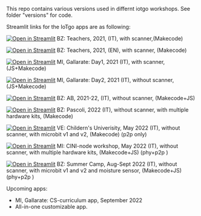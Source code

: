 This repo contains various versions used in differnt iotgo workshops.
See folder "versions" for code.

Streamlit links for the IoTgo apps are as following: 

[![Open in Streamlit](https://static.streamlit.io/badges/streamlit_badge_black_white.svg)](https://share.streamlit.io/iotgo-app/iotgo-io/main/versions/bz_teachers.py) BZ: Teachers, 2021, (IT), with scanner,(Makecode) 

 [![Open in Streamlit](https://static.streamlit.io/badges/streamlit_badge_black_white.svg)](https://share.streamlit.io/iotgo-app/iotgo-io/main/versions/bz_teachers_EN.py) BZ: Teachers, 2021, (EN), with scanner, (Makecode)
 
[![Open in Streamlit](https://static.streamlit.io/badges/streamlit_badge_black_white.svg)](https://share.streamlit.io/iotgo-app/iotgo-io/main/versions/gallarate_day1.py) MI, Gallarate: Day1, 2021 (IT), with scanner, (JS+Makecode) 

 [![Open in Streamlit](https://static.streamlit.io/badges/streamlit_badge_black_white.svg)](https://share.streamlit.io/iotgo-app/iotgo-io/main/webapp/iotgo-it-0.py) MI, Gallarate: Day2, 2021 (IT), without scanner,(JS+Makecode)

[![Open in Streamlit](https://static.streamlit.io/badges/streamlit_badge_black_white.svg)](https://share.streamlit.io/iotgo-app/iotgo-io/main/webapp/iotgo-bz.py) BZ: AB, 2021-22, (IT), without scanner, (Makecode+JS) 

[![Open in Streamlit](https://static.streamlit.io/badges/streamlit_badge_black_white.svg)](https://share.streamlit.io/iotgo-app/iotgo-io/main/webapp/iotgopascoli_extended.py) BZ: Pascoli, 2022 (IT), without scanner, with multiple hardware kits, (Makecode) 

[![Open in Streamlit](https://static.streamlit.io/badges/streamlit_badge_black_white.svg)](https://share.streamlit.io/iotgo-app/iotgo-io/main/versions/MI_cini.py) VE: Childern's Univerisity, May 2022 (IT), without scanner, with microbit v1 and v2, (Makecode)  (p2p only)

[![Open in Streamlit](https://static.streamlit.io/badges/streamlit_badge_black_white.svg)](https://share.streamlit.io/iotgo-app/iotgo-io/main/versions/ve_kuni.py) MI: CINI-node workshop, May 2022 (IT), without scanner, with multiple hardware kits, (Makecode+JS)  (phy+p2p )

[![Open in Streamlit](https://static.streamlit.io/badges/streamlit_badge_black_white.svg)](https://iotgo-app-iotgo-io-versionsbz-summer22-ri00gi.streamlitapp.com/) BZ: Summer Camp, Aug-Sept 2022 (IT), without scanner,  with microbit v1 and v2 and moisture sensor, (Makecode+JS)  (phy+p2p )

 Upcoming apps: 
 - MI, Gallarate: CS-curriculum app, September 2022
 - All-in-one customizable app.

